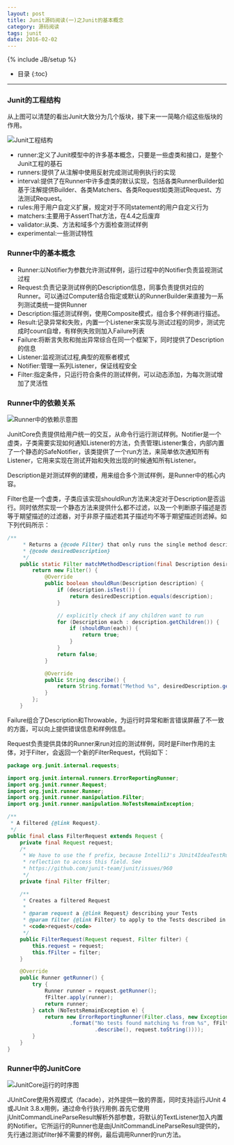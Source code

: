 ```yaml
---
layout: post
title: Junit源码阅读(一)之Junit的基本概念
category: 源码阅读
tags: junit
date: 2016-02-02
---
```

{% include JB/setup %}


* 目录
{:toc}

---

### Junit的工程结构

从上图可以清楚的看出Junit大致分为几个版块，接下来一一简略介绍这些版块的作用。

![Junit工程结构](/assets/img/20160202-struct.png)

- runner:定义了Junit模型中的许多基本概念，只要是一些虚类和接口，是整个Junit工程的基石
- runners:提供了从注解中使用反射完成测试用例执行的实现
- interval:提供了在Runner中许多虚类的默认实现，包括各类RunnerBuilder如基于注解提供Builder、各类Matchers、各类Request如类测试Request、方法测试Request。
- rules:用于用户自定义扩展，规定对于不同statement的用户自定义行为
- matchers:主要用于AssertThat方法，在4.4之后废弃
- validator:从类、方法和域多个方面检查测试样例
- experimental:一些测试特性


### Runner中的基本概念

- Runner:以Notifier为参数允许测试样例，运行过程中的Notifier负责监视测试过程
- Request:负责记录测试样例的Description信息，同事负责提供对应的Runner。可以通过Computer结合指定或默认的RunnerBuilder来直接为一系列测试类统一提供Runner
- Description:描述测试样例，使用Composite模式，组合多个样例进行描述。
- Result:记录异常和失败，内置一个Listener来实现与测试过程的同步，测试完成时count自增，有样例失败则加入Failure列表
- Failure:将断言失败和抛出异常综合在同一个框架下，同时提供了Description的信息
- Listener:监视测试过程,典型的观察者模式
- Notifier:管理一系列Listener，保证线程安全
- Filter:指定条件，只运行符合条件的测试样例，可以动态添加，为每次测试增加了灵活性


### Runner中的依赖关系

![Runner中的依赖示意图](/assets/img/20160202-diagram.png)

JunitCore负责提供给用户统一的交互，从命令行运行测试样例。Notifier是一个虚类，子类需要实现如何通知Listener的方法，负责管理Listener集合，内部内置了一个静态的SafeNotifier，该类提供了一个run方法，来简单依次通知所有Listener，它用来实现在测试开始和失败出现的时候通知所有Listener。

Description是对测试样例的建模，用来组合多个测试样例，是Runner中的核心内容。

Filter也是一个虚类，子类应该实现shouldRun方法来决定对于Description是否运行。同时依然实现一个静态方法来提供什么都不过滤，以及一个判断原子描述是否等于期望描述的过滤器，对于非原子描述若其子描述均不等于期望描述则滤掉。如下列代码所示：

~~~java
/**
     * Returns a {@code Filter} that only runs the single method described by
     * {@code desiredDescription}
     */
    public static Filter matchMethodDescription(final Description desiredDescription) {
        return new Filter() {
            @Override
            public boolean shouldRun(Description description) {
                if (description.isTest()) {
                    return desiredDescription.equals(description);
                }

                // explicitly check if any children want to run
                for (Description each : description.getChildren()) {
                    if (shouldRun(each)) {
                        return true;
                    }
                }
                return false;
            }

            @Override
            public String describe() {
                return String.format("Method %s", desiredDescription.getDisplayName());
            }
        };
    }

~~~

Failure组合了Description和Throwable，为运行时异常和断言错误屏蔽了不一致的方面，可以向上提供错误信息和样例信息。

Request负责提供具体的Runner来run对应的测试样例，同时是Filter作用的主体，对于Filter，会返回一个新的FilterRequest，代码如下：

~~~java
package org.junit.internal.requests;

import org.junit.internal.runners.ErrorReportingRunner;
import org.junit.runner.Request;
import org.junit.runner.Runner;
import org.junit.runner.manipulation.Filter;
import org.junit.runner.manipulation.NoTestsRemainException;

/**
 * A filtered {@link Request}.
 */
public final class FilterRequest extends Request {
    private final Request request;
    /*
     * We have to use the f prefix, because IntelliJ's JUnit4IdeaTestRunner uses
     * reflection to access this field. See
     * https://github.com/junit-team/junit/issues/960
     */
    private final Filter fFilter;

    /**
     * Creates a filtered Request
     *
     * @param request a {@link Request} describing your Tests
     * @param filter {@link Filter} to apply to the Tests described in
     * <code>request</code>
     */
    public FilterRequest(Request request, Filter filter) {
        this.request = request;
        this.fFilter = filter;
    }

    @Override
    public Runner getRunner() {
        try {
            Runner runner = request.getRunner();
            fFilter.apply(runner);
            return runner;
        } catch (NoTestsRemainException e) {
            return new ErrorReportingRunner(Filter.class, new Exception(String
                    .format("No tests found matching %s from %s", fFilter
                            .describe(), request.toString())));
        }
    }
}
~~~



### Runner中的JunitCore

![JunitCore运行的时序图](/assets/img/20160202-timeline.png)

JUnitCore使用外观模式（facade），对外提供一致的界面，同时支持运行JUnit 4或JUnit 3.8.x用例，通过命令行执行用例.首先它使用jUnitCommandLineParseResult解析外部参数，将默认的TextListener加入内置的Notifier。它所运行的Runner也是由jUnitCommandLineParseResult提供的，先行通过测试filter掉不需要的样例，最后调用Runner的run方法。



